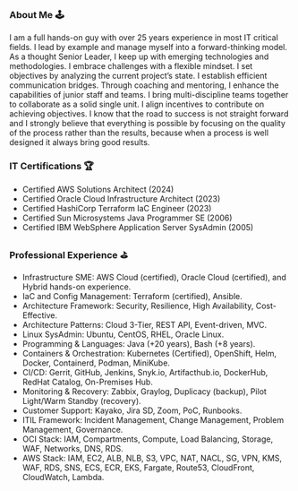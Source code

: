 ### About Me 🕹

I am a full hands-on guy with over 25 years experience in most IT critical fields. I lead by example and manage myself into a forward-thinking model. As a thought Senior Leader, I keep up with emerging technologies and methodologies. I embrace challenges with a flexible mindset. I set objectives by analyzing the current project’s state. I establish efficient communication bridges. Through coaching and mentoring, I enhance the capabilities of junior staff and teams. I bring multi-discipline teams together to collaborate as a solid single unit. I align incentives to contribute on achieving objectives. I know that the road to success is not straight forward and I strongly believe that everything is possible by focusing on the quality of the process rather than the results, because when a process is well designed it always bring good results.

### IT Certifications 🏆
* Certified AWS Solutions Architect (2024)
* Certified Oracle Cloud Infrastructure Architect (2023)
* Certified HashiCorp Terraform IaC Engineer (2023)
* Certified Sun Microsystems Java Programmer SE (2006)
* Certified IBM WebSphere Application Server SysAdmin (2005)

### Professional Experience ⛳
*	Infrastructure SME: AWS Cloud (certified), Oracle Cloud (certified), and Hybrid hands-on experience.
*	IaC and Config Management: Terraform (certified), Ansible.
*	Architecture Framework: Security, Resilience, High Availability, Cost-Effective.
*	Architecture Patterns: Cloud 3-Tier, REST API, Event-driven, MVC.
*	Linux SysAdmin: Ubuntu, CentOS, RHEL, Oracle Linux.
*	Programming & Languages: Java (+20 years), Bash (+8 years).
*	Containers & Orchestration: Kubernetes (Certified), OpenShift, Helm, Docker, Containerd, Podman, MiniKube.
*	CI/CD: Gerrit, GitHub, Jenkins, Snyk.io, Artifacthub.io, DockerHub, RedHat Catalog, On-Premises Hub.
*	Monitoring & Recovery: Zabbix, Graylog, Duplicacy (backup), Pilot Light/Warm Standby (recovery).
*	Customer Support: Kayako, Jira SD, Zoom, PoC, Runbooks.
*	ITIL Framework: Incident Management, Change Management, Problem Management, Governance.
*	OCI Stack: IAM, Compartments, Compute, Load Balancing, Storage, WAF, Networks, DNS, RDS.
*	AWS Stack: IAM, EC2, ALB, NLB, S3, VPC, NAT, NACL, SG, VPN, KMS, WAF, RDS, SNS, ECS, ECR, EKS, Fargate, Route53, CloudFront, CloudWatch, Lambda.



<!--
### Hi there 👋

**eligiomerino/eligiomerino** is a ✨ _special_ ✨ repository because its `README.md` (this file) appears on your GitHub profile.

Here are some ideas to get you started:

- 🔭 I’m currently working on ...
- 🌱 I’m currently learning ...
- 👯 I’m looking to collaborate on ...
- 🤔 I’m looking for help with ...
- 💬 Ask me about ...
- 📫 How to reach me: ...
- 😄 Pronouns: ...
- ⚡ Fun fact: ...
-->
